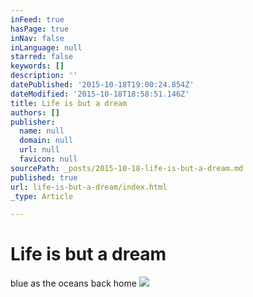 ```yaml
---
inFeed: true
hasPage: true
inNav: false
inLanguage: null
starred: false
keywords: []
description: ''
datePublished: '2015-10-18T19:00:24.854Z'
dateModified: '2015-10-18T18:58:51.146Z'
title: Life is but a dream
authors: []
publisher:
  name: null
  domain: null
  url: null
  favicon: null
sourcePath: _posts/2015-10-18-life-is-but-a-dream.md
published: true
url: life-is-but-a-dream/index.html
_type: Article

---
```

# Life is but a dream

blue as the oceans back home
![](https://the-grid-user-content.s3-us-west-2.amazonaws.com/b6fac8c7-c927-4951-aaf7-559a90884da5.JPG)